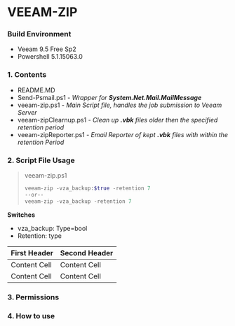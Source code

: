 
# VEEAM-ZIP
### Build Environment
* Veeam 9.5 Free Sp2
* Powershell 5.1.15063.0

### 1. Contents
 - README.MD
 - Send-Psmail.ps1 - *Wrapper for **System.Net.Mail.MailMessage***
 - veeam-zip.ps1 - *Main Script file, handles the job submission to Veeam Server*
 - veeam-zipClearnup.ps1 - *Clean up **.vbk** files older then the specified retention period*
 - veeam-zipReporter.ps1 - *Email Reporter of kept **.vbk** files with within the retention Period*
### 2. Script File Usage
> veeam-zip.ps1
> ```powershell
> veeam-zip -vza_backup:$true -retention 7
> --or--
> veeam-zip -vza_backup -retention 7
> ```
**Switches** 
 - vza_backup: Type=bool
 - Retention: type

| First Header  | Second Header |
| ------------- | ------------- |
| Content Cell  | Content Cell  |
| Content Cell  | Content Cell  |

### 3. Permissions
### 4. How to use
```powershell
```

